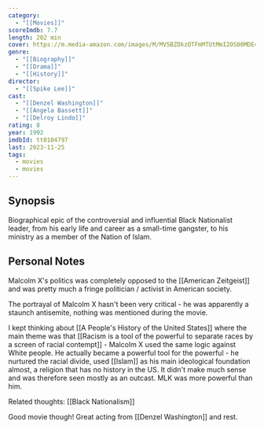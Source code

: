 ```yaml
---
category:
  - "[[Movies]]"
scoreImdb: 7.7
length: 202 min
cover: https://m.media-amazon.com/images/M/MV5BZDkzOTFmMTUtMmI2OS00MDE4LTg5YTUtODMwNDMzNmI5OGYwL2ltYWdlXkEyXkFqcGdeQXVyMTQxNzMzNDI@._V1_SX300.jpg
genre:
  - "[[Biography]]"
  - "[[Drama]]"
  - "[[History]]"
director:
  - "[[Spike Lee]]"
cast:
  - "[[Denzel Washington]]"
  - "[[Angela Bassett]]"
  - "[[Delroy Lindo]]"
rating: 8
year: 1992
imdbId: tt0104797
last: 2023-11-25
tags:
  - movies
  - movies
---
```

## Synopsis

Biographical epic of the controversial and influential Black Nationalist leader, from his early life and career as a small-time gangster, to his ministry as a member of the Nation of Islam.


## Personal Notes

Malcolm X's politics was completely opposed to the [[American Zeitgeist]] and was pretty much a fringe politician / activist in American society.

The portrayal of Malcolm X hasn't been very critical - he was apparently a staunch antisemite, nothing was mentioned during the movie. 

I kept thinking about [[A People's History of the United States]] where the main theme was that [[Racism is a tool of the powerful to separate races by a screen of racial contempt]] - Malcolm X used the same logic against White people. He actually became a powerful tool for the powerful - he nurtured the racial divide, used [[Islam]] as his main ideological foundation almost, a religion that has no history in the US. It didn't make much sense and was therefore seen mostly as an outcast. MLK was more powerful than him. 

Related thoughts: [[Black Nationalism]]


Good movie though! Great acting from [[Denzel Washington]] and rest.
